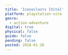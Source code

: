```yaml
---
title: 'Iconoclasts [Vita]'
platform: playstation-vita
genre:
  - action-adventure
digital: true
physical: false
guide: false
pending: false
posted: 2018-01-26
---
```

